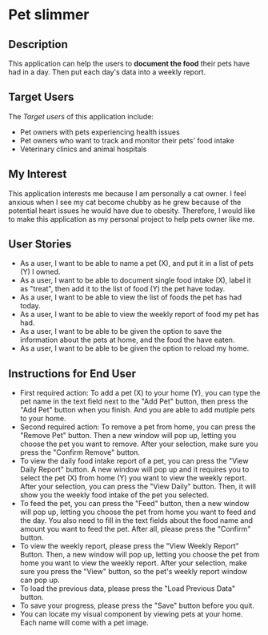 # Pet slimmer

## Description
This application can help the users to **document the food** their pets have had in a day. Then put each day's data into a weekly report.
## Target Users
The *Target users* of this application include:
- Pet owners with pets experiencing health issues
- Pet owners who want to track and monitor their pets' food intake
- Veterinary clinics and animal hospitals
## My Interest
This application interests me because I am personally a cat owner. I feel anxious when I see my cat become chubby as he grew because of the potential heart issues he would have due to obesity. Therefore, I would like to make this application as my personal project to help pets owner like me.


## User Stories
- As a user, I want to be able to name a pet (X), and put it in a list of pets (Y) I owned. 
- As a user, I want to be able to document single food intake (X), label it as "treat", then add it to the list of food (Y) the pet have today. 
- As a user, I want to be able to view the list of foods the pet has had today.
- As a user, I want to be able to view the weekly report of food my pet has had.
- As a user, I want to be able to be given the option to save the information about the pets at home, and the food the have eaten.
- As a user, I want to be able to be given the option to reload my home.
## Instructions for End User
- First required action: To add a pet (X) to your home (Y), you can type the pet name in the text field next to the "Add Pet" button, then press the "Add Pet" button when you finish. And you are able to add mutiple pets to your home.
- Second required action: To remove a pet from home, you can press the "Remove Pet" button. Then a new window will pop up, letting you choose the pet you want to remove. After your selection, make sure you press the "Confirm Remove" button.
- To view the daily food intake report of a pet, you can press the "View Daily Report" button. A new window will pop up and it requires you to select the pet (X) from home (Y) you want to view the weekly report. After your selection, you can press the "View Daily" button. Then, it will show you the weekly food intake of the pet you selected. 
- To feed the pet, you can press the "Feed" button, then a new window will pop up, letting you choose the pet from home you want to feed and the day. You also need to fill in the text fields about the food name and amount you want to feed the pet. After all, please press the "Confirm" button.
- To view the weekly report, please press the "View Weekly Report" Button. Then, a new window will pop up, letting you choose the pet from home you want to view the weekly report. After your selection, make sure you press the "View" button, so the pet's weekly report window can pop up.
- To load the previous data, please press the "Load Previous Data" button.
- To save your progress, please press the "Save" button before you quit.
- You can locate my visual component by viewing pets at your home. Each name will come with a pet image.


